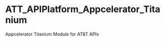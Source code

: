 ATT_APIPlatform_Appcelerator_Titanium
=====================================

Appcelerator Titanium Module for AT&amp;T APIs